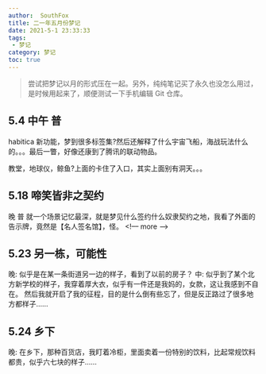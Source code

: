 ```yaml
---
author:  SouthFox
title: 二一年五月份梦记
date: 2021-5-1 23:33:33
tags:
 - 梦记
category: 梦记
toc: true
---
```


> 尝试把梦记以月的形式压在一起。另外，纯纯笔记买了永久也没怎么用过，是时候用起来了，顺便测试一下手机编辑 Git 仓库。

## 5.4 中午 普
habitica 新功能，梦到很多标签集?然后还解释了什么宇宙飞船，海战玩法什么的。。。最后一瞥，好像还康到了腾讯的联动物品。

教堂，地球仪，鲸鱼?上面的卡住了入口，其实上面别有洞天。。。

## 5.18 啼笑皆非之契约
晚 普
就一个场景记忆最深，就是梦见什么签约什么奴隶契约之地，我看了外面的告示牌，竟然是【名人签名馆】，怪。
<!–– more ––>
## 5.23 另一栋，可能性
晚:
似乎是在某一条街道另一边的样子，看到了以前的房子？
中:
似乎到了某个北方新学校的样子，我穿着厚大衣，似乎有一件还是我妈的，女款，这让我感到不自在。
然后我就开启了我的征程，目的是什么倒有些忘了，但是反正路过了很多地方都样子……

## 5.24 乡下
晚:
在乡下，那种百货店，我盯着冷柜，里面卖着一份特别的饮料，比起常规饮料都贵，似乎六七块的样子……